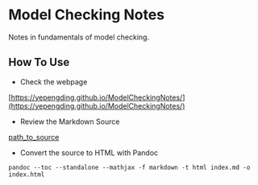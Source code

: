 # Model Checking Notes

Notes in fundamentals of model checking.

## How To Use

- Check the webpage

[https://yepengding.github.io/ModelCheckingNotes/](https://yepengding.github.io/ModelCheckingNotes/)

- Review the Markdown Source

[path_to_source](./docs/index.md)

- Convert the source to HTML with Pandoc

```shell
pandoc --toc --standalone --mathjax -f markdown -t html index.md -o index.html
```